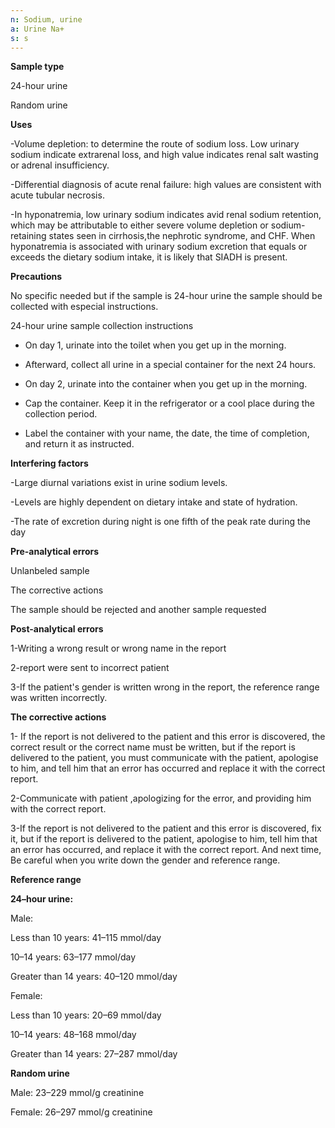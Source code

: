 ```yaml
---
n: Sodium, urine
a: Urine Na+
s: s
---
```



__Sample type__

24-hour urine

Random urine

__Uses__

-Volume depletion: to determine the route of sodium loss. Low urinary sodium indicate extrarenal loss, and high value indicates renal salt wasting or adrenal insufficiency.

-Differential diagnosis of acute renal failure: high values are consistent with acute tubular necrosis.

-In hyponatremia, low urinary sodium indicates avid renal sodium retention, which may be attributable to either severe volume depletion or sodium-retaining states seen in cirrhosis,the nephrotic syndrome, and CHF. When hyponatremia is associated with urinary sodium excretion that equals or exceeds the dietary sodium intake, it is likely that SIADH is present.

__Precautions__

No specific needed but if the sample is 24-hour urine the sample should be collected with especial instructions.

24-hour urine sample collection instructions

-	On day 1, urinate into the toilet when you get up in the morning.

-	Afterward, collect all urine in a special container for the next 24 hours.

-	On day 2, urinate into the container when you get up in the morning.

-	Cap the container. Keep it in the refrigerator or a cool place during the collection period.

-	Label the container with your name, the date, the time of completion, and return it as instructed.

__Interfering factors__

-Large diurnal variations exist in urine sodium levels.

-Levels are highly dependent on dietary intake and state of hydration.

-The rate of excretion during night is one fifth of the peak rate during the day

__Pre-analytical errors__

Unlanbeled sample

The corrective actions 

The sample should be rejected and another sample requested

__Post-analytical errors__

1-Writing a wrong result or wrong name in the report

2-report were sent to incorrect patient

3-If the patient's gender is written wrong in the report, the reference range was written incorrectly.

__The corrective actions__

1- If the report is not delivered to the patient and this error is discovered, the correct result or the correct name must be written, but if the report is delivered to the patient, you must communicate with the patient, apologise to him, and tell him that an error has occurred and replace it with the correct report.

2-Communicate with patient ,apologizing for the error, and providing him with the correct report.

3-If the report is not delivered to the patient and this error is discovered, fix it, but if the report is delivered to the patient, apologise to him, tell him that an error has occurred, and replace it with the correct report. And next time, Be careful when you write down the gender and reference range.

__Reference range__

__24–hour urine:__

Male:

Less than 10 years: 41–115 mmol/day

10–14 years: 63–177 mmol/day

Greater than 14 years: 40–120 mmol/day

Female:

Less than 10 years: 20–69 mmol/day

10–14 years: 48–168 mmol/day

Greater than 14 years: 27–287 mmol/day

__Random urine__

Male: 23–229 mmol/g creatinine

Female: 26–297 mmol/g creatinine